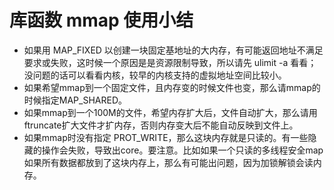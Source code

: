 # 库函数 mmap 使用小结

- 如果用 MAP_FIXED 以创建一块固定基地址的大内存，有可能返回地址不满足要求或失败，这时候一个原因是是资源限制导致，所以请先 ulimit -a 看看；没问题的话可以看看内核，较早的内核支持的虚拟地址空间比较小。
- 如果希望mmap到一个固定文件，且内存变的时候文件也变，那么请mmap的时候指定MAP_SHARED。
- 如果mmap到一个100M的文件，希望内存扩大后，文件自动扩大，那么请用ftruncate扩大文件才扩内存，否则内存变大后不能自动反映到文件上。
- 如果mmap时没有指定 PROT_WRITE，那么这块内存就是只读的。有一些隐藏的操作会失败，导致出core。要注意。比如如果一个只读的多线程安全map如果所有数据都放到了这块内存上，那么有可能出问题，因为加锁解锁会读内存。
